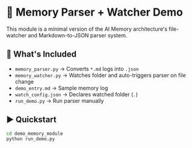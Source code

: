 # 🧠 Memory Parser + Watcher Demo

This module is a minimal version of the AI Memory architecture's file-watcher and Markdown-to-JSON parser system.

## 📂 What's Included
- `memory_parser.py` → Converts `*.md` logs into `.json`
- `memory_watcher.py` → Watches folder and auto-triggers parser on file change
- `demo_entry.md` → Sample memory log
- `watch_config.json` → Declares watched folder (`.`)
- `run_demo.py` → Run parser manually

## ▶️ Quickstart

```bash
cd demo_memory_module
python run_demo.py
